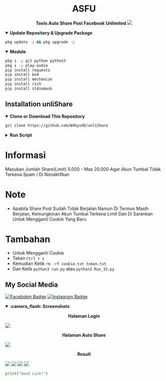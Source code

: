 <h1 align='center'> ASFU</h1>
  <p align='center'><strong><italic> Tools Auto Share Post Facebook Unlimited </italic></strong></p1>
  
  <img src="/image/unliShare.png" />
<details open>
  <summary><strong>Update Repository & Upgrade Package</strong></summary>
  
```bash
pkg update -y && pkg upgrade -y
```
</details>
<details open>
  <summary><strong>Module</strong></summary>
  
  ```bash
  pkg i -y git python python3
  pkg i -y play-audio
  pip install requests
  pip install bs4
  pip install mechanize
  pip install rich
  pip install stdiomask
  ```
</details>

## Installation unliShare

  <details open>
  <summary><strong>Clone or Download This Repository</strong></summary>

```bash
git clone https://github.com/W4hyuXD/unliShare
```
  </details>
  <details>
  <summary><strong>Run Script</strong></summary>

- Masuk Ke Folder

```bash
cd FaceBF
```
- Requirements
```bash
pip install -r requirements.txt
```
- Update Repository
```bash
git pull
```
- Masuk Menu Tools
```bash
python3 run.py
```
- Untuk `32 Bit`  
```bash
python3 Run_32.py
```

</details>
  

<h1>Informasi</h1>
<p> Masukan Jumlah Share(Limit) 5.000 - Max 20.000 Agar Akun Tumbal Tidak Terkena Spam / Di Nonaktifkan</p>

<h1>Note</h1>
 
- Apabila Share Post Sudah Tidak Berjalan Namun Di Termux Masih Berjalan, Kemungkinan Akun Tumbal Terkena Limit Dan Di Sarankan Untuk Mengganti Cookie Yang Baru
# Tambahan
- Untuk Mengganti Cookie
- Tekan `Ctrl + z`
- Kemudian Ketik `rm -rf cookie.txt token.txt`
- Dan Ketik `python3 run.py` atau `python3 Run_32.py`

## My Social Media
[![Facebokm Badge](https://img.shields.io/badge/-WahyuXD-blue?style=flat&logo=Facebook&.logoColor=blue&link=https://www.facebook.com/whyu.404/)](https://www.facebook.com/whyu.404)
[![Instagram Badge](https://img.shields.io/badge/-why.404__-f01397?style=flat&logo=Instagram&logoColor=white&link=https://www.instagram.com/why.404__/)](https://www.instagram.com/why.404_)

  <details open>
  <summary><strong>:camera_flash: Screenshots</strong></summary>
  
   <p align="center"><b>Halaman Login</b></p>
   <img src="/image/Login.png">
   
   <p align="center"><b>Halaman Auto Share</b></p>
   <img src="/image/share.png">

   <p align="center"><b>Result</b></p>
   <img src="/image/result.png">
   <img src="/image/result1.png">
   <img src="/image/result2.png">
   <img src="/image/result3.png">
   </details>

```python
print("Good Luck!")
```
